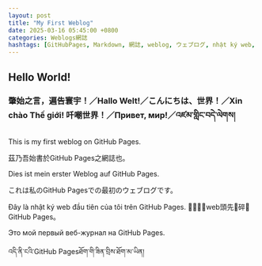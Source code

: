 ```yaml
---
layout: post
title: "My First Weblog"
date: 2025-03-16 05:45:00 +0800
categories: Weblogs網誌
hashtags: [GitHubPages, Markdown, 網誌, weblog, ウェブログ, nhật ký web, 日記web, веб-журнал, ཟིན་བྲིས]
---
```


<link rel="stylesheet" href="/style.css">

## **Hello World!**
### **肇始之言，遍告寰宇！／Hallo Welt!／こんにちは、世界！／Xin chào Thế giới! 吀嘲世界！／Привет, мир!／འཛམ་གླིང་བདེ་ལེགས།**

This is my first weblog on GitHub Pages.

茲乃吾始書於GitHub Pages之網誌也。

Dies ist mein erster Weblog auf GitHub Pages.

これは私のGitHub Pagesでの最初のウェブログです。

Đây là nhật ký web đầu tiên của tôi trên GitHub Pages.
𩂠𱺵日記web頭先𧵑碎𨑗GitHub Pages。

Это мой первый веб-журнал на GitHub Pages.

འདི་ནི་ངའི་GitHub Pagesཐོག་གི་ཟིན་བྲིས་ཐོག་མ་ཡིན།
